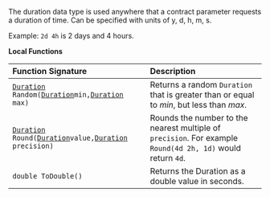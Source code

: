The duration data type is used anywhere that a contract parameter requests a duration of time.  Can be specified with units of y, d, h, m, s.

Example: `2d 4h` is 2 days and 4 hours.

**Local Functions**

| Function Signature | Description |
| :--- | :--- |
| [`Duration`](Duration-Type) `Random(`[`Duration`](Duration-Type)` min, `[`Duration`](Duration-Type)` max)` | Returns a random `Duration` that is greater than or equal to *min*, but less than *max*. |
| [`Duration`](Duration) `Round(`[`Duration`](Duration)` value, `[`Duration`](Duration)` precision)` | Rounds the number to the nearest multiple of `precision`.  For example `Round(4d 2h, 1d)` would return `4d`. |
| `double ToDouble()` | Returns the Duration as a double value in seconds. |
